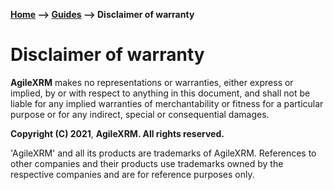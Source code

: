 __[Home](/) --> [Guides](/guides) --> Disclaimer of warranty__

# Disclaimer of warranty

**AgileXRM** makes no representations or warranties, either express or
implied, by or with respect to anything in this document, and shall not be
liable for any implied warranties of merchantability or fitness for a particular
purpose or for any indirect, special or consequential damages.

**Copyright (C) 2021**, **AgileXRM. All rights reserved.**

'AgileXRM' and all its products are trademarks of AgileXRM.
References to other companies and their products use trademarks owned by the
respective companies and are for reference purposes only.
